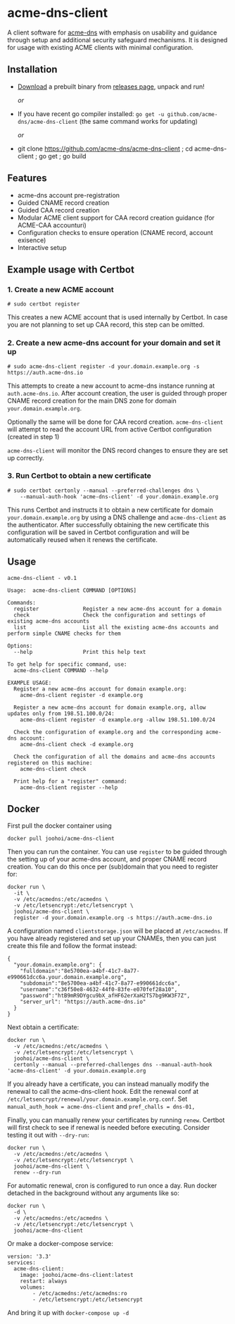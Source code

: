 # acme-dns-client

A client software for [acme-dns](https://github.com/joohoi/acme-dns) with emphasis on usability and guidance through
setup and additional security safeguard mechanisms. It is designed for usage with existing ACME clients with minimal
configuration.

## Installation

- [Download](https://github.com/acme-dns/acme-dns-client/releases/latest) a prebuilt binary from 
  [releases page](https://github.com/acme-dns/acme-dns-client/releases/latest), unpack and run!

  _or_
- If you have recent go compiler installed: `go get -u github.com/acme-dns/acme-dns-client` (the same command works for updating)

  _or_
- git clone https://github.com/acme-dns/acme-dns-client ; cd acme-dns-client ; go get ; go build

## Features

- acme-dns account pre-registration
- Guided CNAME record creation
- Guided CAA record creation
- Modular ACME client support for CAA record creation guidance (for ACME-CAA accounturi)
- Configuration checks to ensure operation (CNAME record, account exisence)
- Interactive setup

## Example usage with Certbot

### 1. Create a new ACME account

```
# sudo certbot register
```

This creates a new ACME account that is used internally by Certbot. In case you are not planning to set up
CAA record, this step can be omitted.

### 2. Create a new acme-dns account for your domain and set it up

```
# sudo acme-dns-client register -d your.domain.example.org -s https://auth.acme-dns.io
```

This attempts to create a new account to acme-dns instance running at `auth.acme-dns.io`. 
After account creation, the user is guided through proper CNAME record creation for the main DNS zone for domain
`your.domain.example.org`.

Optionally the same will be done for CAA record creation. `acme-dns-client` will attempt to read the account URL from
active Certbot configuration (created in step 1)

`acme-dns-client` will monitor the DNS record changes to ensure they are set up correctly.

### 3. Run Certbot to obtain a new certificate

```
# sudo certbot certonly --manual --preferred-challenges dns \
    --manual-auth-hook 'acme-dns-client' -d your.domain.example.org 
```

This runs Certbot and instructs it to obtain a new certificate for domain `your.domain.example.org` by using a DNS 
challenge and `acme-dns-client` as the authenticator. After successfully obtaining the new certificate this configuration
will be saved in Certbot configuration and will be automatically reused when it renews the certificate.

## Usage

```
acme-dns-client - v0.1

Usage:  acme-dns-client COMMAND [OPTIONS]

Commands:
  register              Register a new acme-dns account for a domain
  check                 Check the configuration and settings of existing acme-dns accounts
  list                  List all the existing acme-dns accounts and perform simple CNAME checks for them

Options:
  --help                Print this help text

To get help for specific command, use:
  acme-dns-client COMMAND --help

EXAMPLE USAGE:
  Register a new acme-dns account for domain example.org:
    acme-dns-client register -d example.org
  
  Register a new acme-dns account for domain example.org, allow updates only from 198.51.100.0/24:
    acme-dns-client register -d example.org -allow 198.51.100.0/24

  Check the configuration of example.org and the corresponding acme-dns account:
    acme-dns-client check -d example.org

  Check the configuration of all the domains and acme-dns accounts registered on this machine:
    acme-dns-client check

  Print help for a "register" command:
    acme-dns-client register --help

```

## Docker

First pull the docker container using

```
docker pull joohoi/acme-dns-client
```

Then you can run the container. You can use `register` to be guided through the setting up
of your acme-dns account, and proper CNAME record creation. You can do this once per
(sub)domain that you need to register for:

```
docker run \
  -it \
  -v /etc/acmedns:/etc/acmedns \
  -v /etc/letsencrypt:/etc/letsencrypt \
  joohoi/acme-dns-client \
  register -d your.domain.example.org -s https://auth.acme-dns.io
```

A configuration named `clientstorage.json` will be placed at `/etc/acmedns`. If you have
already registered and set up your CNAMEs, then you can just create this file and follow
the format instead:

```
{
  "your.domain.example.org": {
    "fulldomain":"8e5700ea-a4bf-41c7-8a77-e990661dcc6a.your.domain.example.org",
    "subdomain":"8e5700ea-a4bf-41c7-8a77-e990661dcc6a",
    "username":"c36f50e8-4632-44f0-83fe-e070fef28a10",
    "password":"htB9mR9DYgcu9bX_afHF62erXaH2TS7bg9KW3F7Z",
    "server_url": "https://auth.acme-dns.io"
  }
}
```

Next obtain a certificate:

```
docker run \
  -v /etc/acmedns:/etc/acmedns \
  -v /etc/letsencrypt:/etc/letsencrypt \
  joohoi/acme-dns-client \
  certonly --manual --preferred-challenges dns --manual-auth-hook 'acme-dns-client' -d your.domain.example.org
```

If you already have a certificate, you can instead manually modify the renewal to call the acme-dns-client hook.
Edit the renewal conf at `/etc/letsencrypt/renewal/your.domain.example.org.conf`.
Set `manual_auth_hook = acme-dns-client` and `pref_challs = dns-01,`

Finally, you can manually renew your certificates by running `renew`. Certbot will first
check to see if renewal is needed before executing. Consider testing it out with `--dry-run`:

```
docker run \
  -v /etc/acmedns:/etc/acmedns \
  -v /etc/letsencrypt:/etc/letsencrypt \
  joohoi/acme-dns-client \
  renew --dry-run
```

For automatic renewal, cron is configured to run once a day. Run docker detached in the
background without any arguments like so:

```
docker run \
  -d \
  -v /etc/acmedns:/etc/acmedns \
  -v /etc/letsencrypt:/etc/letsencrypt \
  joohoi/acme-dns-client
```

Or make a docker-compose service:

```
version: '3.3'
services:
  acme-dns-client:
    image: joohoi/acme-dns-client:latest
    restart: always
    volumes:
        - /etc/acmedns:/etc/acmedns:ro
        - /etc/letsencrypt:/etc/letsencrypt
```

And bring it up with `docker-compose up -d`
